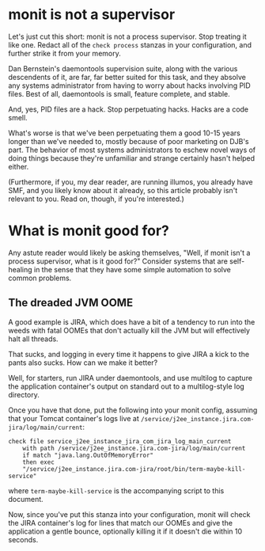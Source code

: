 # monit is not a supervisor

Let's just cut this short: monit is not a process supervisor. Stop
treating it like one. Redact all of the `check process` stanzas in your
configuration, and further strike it from your memory.

Dan Bernstein's daemontools supervision suite, along with the various
descendents of it, are far, far better suited for this task, and they
absolve any systems administrator from having to worry about hacks
involving PID files. Best of all, daemontools is small, feature
complete, and stable.

And, yes, PID files are a hack. Stop perpetuating hacks. Hacks are a
code smell.

What's worse is that we've been perpetuating them a good 10-15 years
longer than we've needed to, mostly because of poor marketing on DJB's
part. The behavior of most systems administrators to eschew novel ways
of doing things because they're unfamiliar and strange certainly hasn't
helped either. 

(Furthermore, if you, my dear reader, are running illumos, you already
have SMF, and you likely know about it already, so this article probably
isn't relevant to you. Read on, though, if you're interested.)

# What is monit good for?

Any astute reader would likely be asking themselves, "Well, if monit
isn't a process supervisor, what is it good for?" Consider systems that
are self-healing in the sense that they have some simple automation to
solve common problems.

## The dreaded JVM OOME

A good example is JIRA, which does have a bit of a tendency to run into
the weeds with fatal OOMEs that don't actually kill the JVM but will
effectively halt all threads.

That sucks, and logging in every time it happens to give JIRA a kick to
the pants also sucks. How can we make it better?

Well, for starters, run JIRA under daemontools, and use multilog to
capture the application container's output on standard out to a
multilog-style log directory.

Once you have that done, put the following into your monit config,
assuming that your Tomcat container's logs live at
`/service/j2ee_instance.jira.com-jira/log/main/current`:

	check file service_j2ee_instance_jira_com_jira_log_main_current
		with path /service/j2ee_instance.jira.com-jira/log/main/current
		if match "java.lang.OutOfMemoryError"
		then exec
		"/service/j2ee_instance.jira.com-jira/root/bin/term-maybe-kill-service"

where `term-maybe-kill-service` is the accompanying script to this
document.

Now, since you've put this stanza into your configuration, monit will
check the JIRA container's log for lines that match our OOMEs and give
the application a gentle bounce, optionally killing it if it doesn't die
within 10 seconds.
